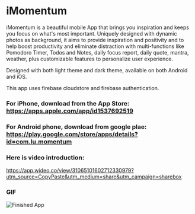 # iMomentum

iMomentum is a beautiful mobile App that brings you inspiration and keeps you focus on what's most important. Uniquely designed with dynamic photos as background, it aims to provide inspiration and positivity and to help boost productivity and eliminate distraction with multi-functions like Pomodoro Timer, Todos and Notes, daily focus report, daily quote, mantra, weather, plus customizable features to personalize user experience. 

Designed with both light theme and dark theme, available on both Android and iOS.

This app uses firebase cloudstore and firebase authentication. 

### For iPhone, download from the App Store: https://apps.apple.com/app/id1537692519

### For Android phone, download from google plae: https://play.google.com/store/apps/details?id=com.lu.momentum

### Here is video introduction: 

https://app.wideo.co/view/31065101602712330979?utm_source=CopyPaste&utm_medium=share&utm_campaign=sharebox

### GIF
![Finished App](https://github.com/lutang123/Flutter-MobileApp-Projects/blob/master/iMomentum.gif)


